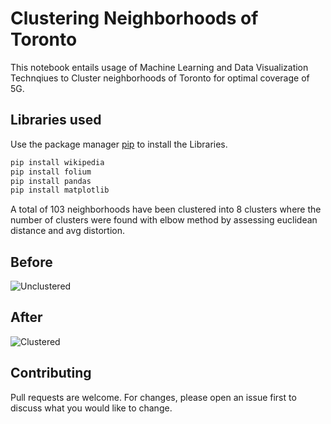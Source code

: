 # Clustering Neighborhoods of Toronto

This notebook entails usage of Machine Learning and Data Visualization Technqiues to Cluster neighborhoods of Toronto for optimal coverage of 5G.

## Libraries used 

Use the package manager [pip](https://pip.pypa.io/en/stable/) to install the Libraries.

```bash
pip install wikipedia
pip install folium
pip install pandas
pip install matplotlib
```
A total of 103 neighborhoods have been clustered into 8 clusters where the number of clusters were found with elbow method by assessing euclidean distance and avg distortion.

## Before
![Unclustered](http://url/to/img.png)

## After 
![Clustered](http://url/to/img.png)


## Contributing
Pull requests are welcome. For changes, please open an issue first to discuss what you would like to change.

